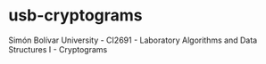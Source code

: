 # usb-cryptograms
Simón Bolívar University - CI2691 - Laboratory Algorithms and Data Structures I - Cryptograms
